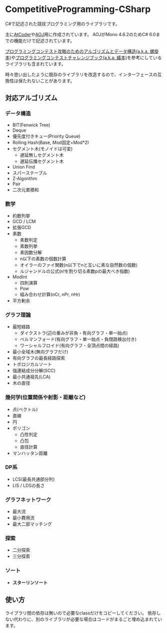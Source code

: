 # CompetitiveProgramming-CSharp

C#で記述された競技プログラミング用のライブラリです。

主に[AtCoder](https://atcoder.jp)や[AOJ](https://onlinejudge.u-aizu.ac.jp/home)用に作成されています。
AOJがMono 4.6.2のためC# 6.0までの機能だけで記述されています。

[プログラミングコンテスト攻略のためのアルゴリズムとデータ構造(a.k.a. 螺旋本)](https://www.amazon.co.jp/dp/B00U5MVXZO)や[プログラミングコンテストチャレンジブック(a.k.a. 蟻本)](https://www.amazon.co.jp/dp/B00CY9256C)を参考にしているライブラリも含まれています。

時々思い出したように既存のライブラリを改造するので、インターフェースの互換性は保たれないことがあります。

## 対応アルゴリズム

### データ構造

- BIT(Fenwick Tree)
- Deque
- 優先度付きキュー(Priority Queue)
- Rolling Hash(Base, Mod固定+Mod*2)
- セグメント木(モノイドは可変)
  - 遅延無しセグメント木
  - 遅延伝播セグメント木
- Union Find
- スパーステーブル
- Z-Algorithm
- Pair
- 二次元累積和

### 数学

- 約数列挙
- GCD / LCM
- 拡張GCD
- 素数
  - 素数判定
  - 素数列挙
  - 素因数分解
  - n以下の素数の個数計算
  - オイラーのファイ関数(n以下でnと互いに素な自然数の個数)
  - ルジャンドルの公式(n!を割り切る素数pの最大べき指数)
- ModInt
  - 四則演算
  - Pow
  - 組み合わせ計算(nCr, nPr, nHr)
- 平方剰余

### グラフ理論

- 最短経路
  - ダイクストラ(辺の重みが非負・有向グラフ・単一始点)
  - ベルマンフォード(有向グラフ・単一始点・負閉路検出付き)
  - ワーシャルフロイド(有向グラフ・全頂点間の経路)
- 最小全域木(無向グラフだけ)
- 有向グラフの最長経路探索
- トポロジカルソート
- 強連結成分分解(SCC)
- 最小共通祖先(LCA)
- 木の直径

### 幾何学(位置関係や射影・距離など)

- 点(ベクトル)
- 直線
- 円
- ポリゴン
  - 凸性判定
  - 凸包
  - 直径計算
- マンハッタン距離

### DP系

- LCS(最長共通部分列)
- LIS / LDSの長さ

### グラフネットワーク

- 最大流
- 最小費用流
- 最大二部マッチング

### 探索

- 二分探索
- 三分探索

### ソート

- **スターリンソート**

## 使い方

ライブラリ間の依存は無いので必要なclassだけをコピーしてください。
依存しない代わりに、別のライブラリが必要な場合はコードがまるごと埋め込まれています。
